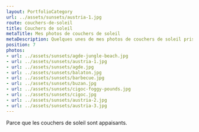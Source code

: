 ```yaml
---
layout: PortfolioCategory
url: ../assets/sunsets/austria-1.jpg
route: couchers-de-soleil
title: Couchers de soleil
metaTitle: Mes photos de couchers de soleil
metaDescription: Quelques unes de mes photos de couchers de soleil prises avec mon Sony alpha 6000
position: 7
photos:
- url: ../assets/sunsets/agde-jungle-beach.jpg
- url: ../assets/sunsets/austria-1.jpg
- url: ../assets/sunsets/agde.jpg
- url: ../assets/sunsets/balaton.jpg
- url: ../assets/sunsets/barbecue.jpg
- url: ../assets/sunsets/buzan.jpg
- url: ../assets/sunsets/cigoc-foggy-pounds.jpg
- url: ../assets/sunsets/cigoc.jpg
- url: ../assets/sunsets/austria-2.jpg
- url: ../assets/sunsets/austria-3.jpg
---
```


Parce que les couchers de soleil sont appaisants.
